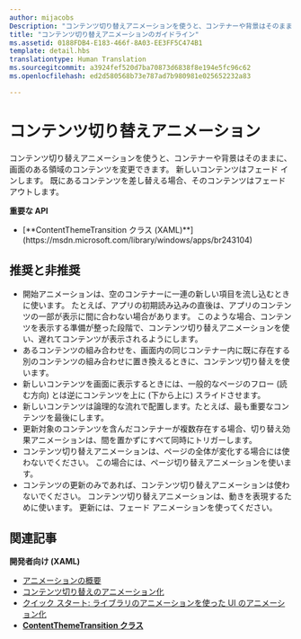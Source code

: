 ```yaml
---
author: mijacobs
Description: "コンテンツ切り替えアニメーションを使うと、コンテナーや背景はそのままに、画面のある領域のコンテンツを変更できます。 新しいコンテンツはフェード インします。 既にあるコンテンツを差し替える場合、そのコンテンツはフェード アウトします。"
title: "コンテンツ切り替えアニメーションのガイドライン"
ms.assetid: 0188FDB4-E183-466f-8A03-EE3FF5C474B1
template: detail.hbs
translationtype: Human Translation
ms.sourcegitcommit: a3924fef520d7ba70873d6838f8e194e5fc96c62
ms.openlocfilehash: ed2d580568b73e787ad7b980981e025652232a83

---
```


# <a name="content-transition-animations"></a>コンテンツ切り替えアニメーション

<link rel="stylesheet" href="https://az835927.vo.msecnd.net/sites/uwp/Resources/css/custom.css">

コンテンツ切り替えアニメーションを使うと、コンテナーや背景はそのままに、画面のある領域のコンテンツを変更できます。 新しいコンテンツはフェード インします。 既にあるコンテンツを差し替える場合、そのコンテンツはフェード アウトします。

<div class="important-apis" >
<b>重要な API</b><br/>
<ul>
<li>[**ContentThemeTransition クラス (XAML)**](https://msdn.microsoft.com/library/windows/apps/br243104)</li>
</ul>
</div>

## <a name="dos-and-donts"></a>推奨と非推奨


-   開始アニメーションは、空のコンテナーに一連の新しい項目を流し込むときに使います。 たとえば、アプリの初期読み込みの直後は、アプリのコンテンツの一部が表示に間に合わない場合があります。 このような場合、コンテンツを表示する準備が整った段階で、コンテンツ切り替えアニメーションを使い、遅れてコンテンツが表示されるようにします。
-   あるコンテンツの組み合わせを、画面内の同じコンテナー内に既に存在する別のコンテンツの組み合わせに置き換えるときに、コンテンツ切り替えを使います。
-   新しいコンテンツを画面に表示するときには、一般的なページのフロー (読む方向) とは逆にコンテンツを上に (下から上に) スライドさせます。
-   新しいコンテンツは論理的な流れで配置します。たとえば、最も重要なコンテンツを最後にします。
-   更新対象のコンテンツを含んだコンテナーが複数存在する場合、切り替え効果アニメーションは、間を置かずにすべて同時にトリガーします。
-   コンテンツ切り替えアニメーションは、ページの全体が変化する場合には使わないでください。 この場合には、ページ切り替えアニメーションを使います。
-   コンテンツの更新のみであれば、コンテンツ切り替えアニメーションは使わないでください。 コンテンツ切り替えアニメーションは、動きを表現するために使います。 更新には、フェード アニメーションを使ってください。



## <a name="related-articles"></a>関連記事

**開発者向け (XAML)**
* [アニメーションの概要](https://msdn.microsoft.com/library/windows/apps/mt187350)
* [コンテンツ切り替えのアニメーション化](https://msdn.microsoft.com/library/windows/apps/xaml/jj649426)
* [クイック スタート: ライブラリのアニメーションを使った UI のアニメーション化](https://msdn.microsoft.com/library/windows/apps/xaml/hh452703)
* [**ContentThemeTransition クラス**](https://msdn.microsoft.com/library/windows/apps/br243104)

 

 







<!--HONumber=Dec16_HO2-->


